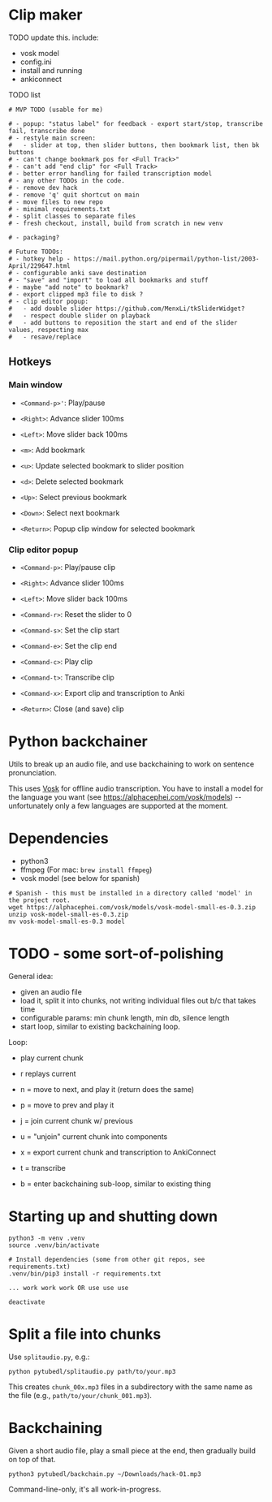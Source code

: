 # Clip maker

TODO update this.  include:

* vosk model
* config.ini
* install and running
* ankiconnect


TODO list

```
# MVP TODO (usable for me)

# - popup: "status label" for feedback - export start/stop, transcribe fail, transcribe done
# - restyle main screen:
#   - slider at top, then slider buttons, then bookmark list, then bk buttons
# - can't change bookmark pos for <Full Track>"
# - can't add "end clip" for <Full Track>
# - better error handling for failed transcription model
# - any other TODOs in the code.
# - remove dev hack
# - remove 'q' quit shortcut on main
# - move files to new repo
# - minimal requirements.txt
# - split classes to separate files
# - fresh checkout, install, build from scratch in new venv

# - packaging?

# Future TODOs:
# - hotkey help - https://mail.python.org/pipermail/python-list/2003-April/229647.html
# - configurable anki save destination
# - "save" and "import" to load all bookmarks and stuff
# - maybe "add note" to bookmark?
# - export clipped mp3 file to disk ?
# - clip editor popup:
#   - add double slider https://github.com/MenxLi/tkSliderWidget?
#   - respect double slider on playback
#   - add buttons to reposition the start and end of the slider values, respecting max
#   - resave/replace
```

## Hotkeys

### Main window

* `<Command-p>'`: Play/pause
* `<Right>`: Advance slider 100ms
* `<Left>`: Move slider back 100ms

* `<m>`: Add bookmark
* `<u>`: Update selected bookmark to slider position
* `<d>`: Delete selected bookmark
* `<Up>`: Select previous bookmark
* `<Down>`: Select next bookmark

* `<Return>`: Popup clip window for selected bookmark

### Clip editor popup

* `<Command-p>`: Play/pause clip
* `<Right>`: Advance slider 100ms
* `<Left>`: Move slider back 100ms
* `<Command-r>`: Reset the slider to 0

* `<Command-s>`: Set the clip start
* `<Command-e>`: Set the clip end
* `<Command-c>`: Play clip
* `<Command-t>`: Transcribe clip

* `<Command-x>`: Export clip and transcription to Anki
* `<Return>`: Close (and save) clip


# Python backchainer

Utils to break up an audio file, and use backchaining to work on sentence pronunciation.

This uses [Vosk](https://github.com/alphacep/vosk-api) for offline audio transcription.  You have to install a model for the language you want (see https://alphacephei.com/vosk/models) -- unfortunately only a few languages are supported at the moment.

# Dependencies

* python3
* ffmpeg (For mac: `brew install ffmpeg`)
* vosk model (see below for spanish)

```
# Spanish - this must be installed in a directory called 'model' in the project root.
wget https://alphacephei.com/vosk/models/vosk-model-small-es-0.3.zip
unzip vosk-model-small-es-0.3.zip 
mv vosk-model-small-es-0.3 model
```

# TODO - some sort-of-polishing

General idea:

* given an audio file
* load it, split it into chunks, not writing individual files out b/c that takes time
* configurable params: min chunk length, min db, silence length
* start loop, similar to existing backchaining loop.

Loop:

* play current chunk
* r replays current
* n = move to next, and play it (return does the same)
* p = move to prev and play it
* j = join current chunk w/ previous
* u = "unjoin" current chunk into components
* x = export current chunk and transcription to AnkiConnect
* t = transcribe

* b = enter backchaining sub-loop, similar to existing thing


# Starting up and shutting down

```
python3 -m venv .venv
source .venv/bin/activate

# Install dependencies (some from other git repos, see requirements.txt)
.venv/bin/pip3 install -r requirements.txt

... work work work OR use use use

deactivate
```

# Split a file into chunks

Use `splitaudio.py`, e.g.:

```
python pytubedl/splitaudio.py path/to/your.mp3
```

This creates `chunk_00x.mp3` files in a subdirectory with the same name as the file (e.g., `path/to/your/chunk_001.mp3`).

# Backchaining

Given a short audio file, play a small piece at the end, then gradually build on top of that.

```
python3 pytubedl/backchain.py ~/Downloads/hack-01.mp3
```

Command-line-only, it's all work-in-progress.

